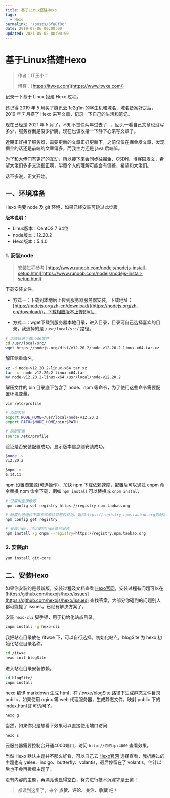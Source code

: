 ```yaml
---
title: 基于Linux搭建Hexo
tags:
  - Hexo
permalink: '/posts/6fe8f0c'
date: 2019-07-06 00:00:00
updated: 2021-05-02 00:00:00
---
```


# 基于Linux搭建Hexo

> 作者：IT王小二
>
> 博客：[https://itwxe.com](https://www.itwxe.com/)

记录一下基于 Linux 搭建 Hexo 过程。

还记得 2019 年 5 月买了腾讯云 1c2g1m 的学生机和域名，域名备案好之后，2019 年 7 月搭了 Hexo 来写文章，记录一下自己的生活和笔记。

现在已经是 2021 年 5 月了，不知不觉快两年过去了...，回头一看自己文章也没写多少，服务器倒是没少折腾，现在也该收拾一下静下心来写文章了。

近期正好换了服务器，需要更新的文章正好更新下，之前仅仅在掘金发文章，发现掘金的话还是前端的文章偏多，而我主力还是 java 后端嘛。

为了和大佬们有更好的互动，所以接下来会同步往掘金、CSDN、博客园发文，希望大佬们多多交流指正啊，毕竟个人的理解可能会有偏差，希望和大佬们。

话不多说，正文开始。

## 一、环境准备

Hexo 需要 node 及 git 环境，如果已经安装可跳过此步骤。

**版本说明：**

- Linux版本：CentOS 7 64位
- node版本：12.20.2
- Hexo版本：5.4.0

### 1. 安装node

> 安装过程参考 [https://www.runoob.com/nodejs/nodejs-install-setup.html](https://www.runoob.com/nodejs/nodejs-install-setup.html)

下载安装文件。

- 方式一：下载到本地后上传到服务器服务器安装，下载地址：[https://nodejs.org/zh-cn/download/](https://nodejs.org/zh-cn/download/)，下载相应版本上传即可。

- 方式二：wget下载到服务器本地目录，进入目录，目录可自己选择喜欢的目录，我选择的是 `/usr/local/src/` 路径。

```bash
# 选择目录下载node文件
cd /usr/local/src/
wget https://nodejs.org/dist/v12.20.2/node-v12.20.2-linux-x64.tar.xz
```

解压缩重命名。

```bash
xz -d node-v12.20.2-linux-x64.tar.xz
tar -xf node-v12.20.2-linux-x64.tar
mv node-v12.20.2-linux-x64 /usr/local/node-v12.20.2
```

解压文件的 bin 目录底下包含了 node、npm 等命令，为了使用这些命令需要配置环境变量。

```bash
vim /etc/profile

# 添加内容
export NODE_HOME=/usr/local/node-v12.20.2
export PATH=$NODE_HOME/bin:$PATH

# 刷新配置
source /etc/profile
```

验证是否安装配置成功，显示版本信息则安装成功。

```bash
$node -v
v12.20.2

$npm -v
6.14.11
```

npm 设置淘宝源(可选操作)，加快 npm 下载依赖速度，配置后可以通过 cnpm 命令替换 npm 命令下载，例如 `npm install` 可以替换成 `cnpm install`

```bash
# 设置淘宝镜像源
npm config set registry https://registry.npm.taobao.org

# 配置后可通过下面方式来验证是否成功，返回https://registry.npm.taobao.org则配置成功
npm config get registry

# 安装cnpm，可以使用cnpm命令安装
npm install -g cnpm --registry=https://registry.npm.taobao.org
```

### 2. 安装git

```bash
yum install git-core
```

## 二、安装Hexo

如果你安装的是最新版，安装过程及文档查看 [Hexo官网](https://hexo.io/zh-cn/)，安装过程有问题可以在 [https://github.com/hexojs/hexo/issues](https://github.com/hexojs/hexo/issues) 查找答案，大部分你碰到的问题别人都可能提了 issues，已经有解决方案了。

安装 `hexo-cli` 脚手架，用于初始化站点目录。

```bash
cnpm install -g hexo-cli
```

我把站点目录放在 /itwxe 下，可以自行选择。初始化站点，blogSite 为 hexo 初始化站点目录名称。

```bash
cd /itwxe
hexo init blogSite
```

进入站点目录安装依赖。

```bash
cd blogSite/
cnpm install
```

hexo 编译 markdown 生成 html，在 /itwxe/blogSite 路径下生成静态文件目录 public，如果使用 nginx 等 web 代理服务器，生成静态文件，映射 public 下的 index.html 即可访问了。

```bash
hexo g
```

当然，如果你只是想看下效果可以直接使用端口访问

```bash
hexo s
```

云服务器需要控制台开通4000端口，访问 `http://你的ip:4000` 查看效果。

当然 Hexo 默认主题并不那么好看，可以自己去 [Hexo官网](https://hexo.io/zh-cn/) 选择查看，我折腾过的主题也有 yelee、indigo、butterfly、volantis，最后停留在了 volantis，估计以后也不会再折腾主题了。

没有内容的主题，再漂亮也显得空白，努力进行技术沉淀才是王道！

> 都读到这里了，来个 **点赞、评论、关注、收藏** 吧！
